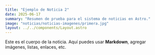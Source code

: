 ```yaml
---
title: "Ejemplo de Noticia 2"
date: 2025-06-17
summary: "Resumen de prueba para el sistema de noticias en Astro."
image: "noticias/noticias-imagenes/primera.jpg" 
layout: ../../components/Layout.astro
---
```


Este es el cuerpo de la noticia. Aquí puedes usar **Markdown**, agregar imágenes, listas, enlaces, etc.
